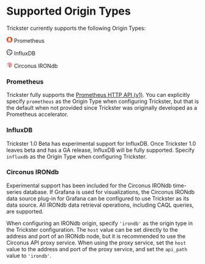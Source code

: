 # Supported Origin Types

Trickster currently supports the following Origin Types:

<img src="./images/external/prom_logo_60.png" width=16 /> Prometheus

<img src="./images/external/influx_logo_60.png" width=16 /> InfluxDB

<img src="./images/external/irondb_logo_60.png" width=16 /> Circonus IRONdb


### Prometheus

Trickster fully supports the [Prometheus HTTP API (v1)](https://prometheus.io/docs/prometheus/latest/querying/api/). You can explicitly specify `prometheus` as the Origin Type when configuring Trickster, but that is the default when not provided since Trickster was originally developed as a Prometheus accelerator.

### InfluxDB

Trickster 1.0 Beta has experimental support for InfluxDB. Once Trickster 1.0 leaves beta and has a GA release, InfluxDB will be fully supported. Specify `influxdb` as the Origin Type when configuring Trickster.

### Circonus IRONdb

Experimental support has been included for the Circonus IRONdb time-series database. If Grafana is used for visualizations, the Circonus IRONdb data source plug-in for Grafana can be configured to use Trickster as its data source. All IRONdb data retrieval operations, including CAQL queries, are supported.

When configuring an IRONdb origin, specify `'irondb'` as the origin type in the Trickster configuration. The `host` value can be set directly to the address and port of an IRONdb node, but it is recommended to use the Circonus API proxy service. When using the proxy service, set the `host` value to the address and port of the proxy service, and set the `api_path` value to `'irondb'`.
